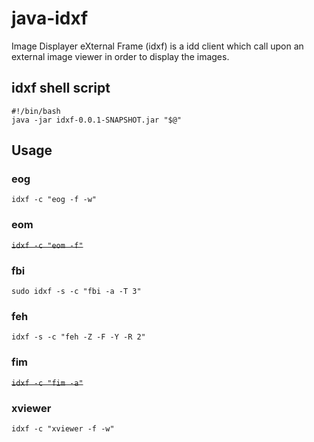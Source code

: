 # java-idxf
Image Displayer eXternal Frame (idxf) is a idd client which call upon an external image viewer in order to display the images.

## idxf shell script
```
#!/bin/bash
java -jar idxf-0.0.1-SNAPSHOT.jar "$@"
```

## Usage
### eog
`idxf -c "eog -f -w"`

### eom
~~`idxf -c "eom -f"`~~

### fbi
`sudo idxf -s -c "fbi -a -T 3"`

### feh
`idxf -s -c "feh -Z -F -Y -R 2"`

### fim
~~`idxf -c "fim -a"`~~

### xviewer
`idxf -c "xviewer -f -w"`
